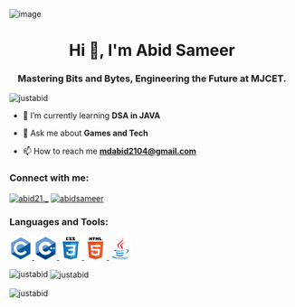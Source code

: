 ![image](https://github.com/JustAbid/JustAbid/assets/121967128/1eaac0e8-e728-4370-8077-8202aea88912)
<h1 align="center">Hi 👋, I'm Abid Sameer</h1>
<h3 align="center">Mastering Bits and Bytes, Engineering the Future at MJCET.</h3>

<p align="left"> <img src="https://komarev.com/ghpvc/?username=justabid&label=Profile%20views&color=0e75b6&style=flat" alt="justabid" /> </p>

- 🌱 I’m currently learning **DSA in JAVA**

- 💬 Ask me about **Games and Tech**

- 📫 How to reach me **mdabid2104@gmail.com**

<h3 align="left">Connect with me:</h3>
<p align="left">
<a href="https://instagram.com/abid21._" target="blank"><img align="center" src="https://raw.githubusercontent.com/rahuldkjain/github-profile-readme-generator/master/src/images/icons/Social/instagram.svg" alt="abid21._" height="30" width="40" /></a>
<a href="https://www.leetcode.com/abidsameer" target="blank"><img align="center" src="https://raw.githubusercontent.com/rahuldkjain/github-profile-readme-generator/master/src/images/icons/Social/leet-code.svg" alt="abidsameer" height="30" width="40" /></a>
</p>

<h3 align="left">Languages and Tools:</h3>
<p align="left"> <a href="https://www.cprogramming.com/" target="_blank" rel="noreferrer"> <img src="https://raw.githubusercontent.com/devicons/devicon/master/icons/c/c-original.svg" alt="c" width="40" height="40"/> </a> <a href="https://www.w3schools.com/cpp/" target="_blank" rel="noreferrer"> <img src="https://raw.githubusercontent.com/devicons/devicon/master/icons/cplusplus/cplusplus-original.svg" alt="cplusplus" width="40" height="40"/> </a> <a href="https://www.w3schools.com/css/" target="_blank" rel="noreferrer"> <img src="https://raw.githubusercontent.com/devicons/devicon/master/icons/css3/css3-original-wordmark.svg" alt="css3" width="40" height="40"/> </a> <a href="https://www.w3.org/html/" target="_blank" rel="noreferrer"> <img src="https://raw.githubusercontent.com/devicons/devicon/master/icons/html5/html5-original-wordmark.svg" alt="html5" width="40" height="40"/> </a> <a href="https://www.java.com" target="_blank" rel="noreferrer"> <img src="https://raw.githubusercontent.com/devicons/devicon/master/icons/java/java-original.svg" alt="java" width="40" height="40"/> </a> </p>

<p><img align="left" src="https://github-readme-stats.vercel.app/api/top-langs?username=justabid&show_icons=true&locale=en&layout=compact" alt="justabid" /></p>

<p>&nbsp;<img align="center" src="https://github-readme-stats.vercel.app/api?username=justabid&show_icons=true&locale=en" alt="justabid" /></p>

<p><img align="center" src="https://github-readme-streak-stats.herokuapp.com/?user=justabid&" alt="justabid" /></p>
